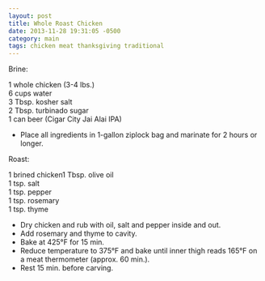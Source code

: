 ```yaml
---
layout: post
title: Whole Roast Chicken
date: 2013-11-28 19:31:05 -0500
category: main
tags: chicken meat thanksgiving traditional
---
```

Brine:
  
1 whole chicken (3-4 lbs.)  
6 cups water  
3 Tbsp. kosher salt  
2 Tbsp. turbinado sugar  
1 can beer (Cigar City Jai Alai IPA)  

* Place all ingredients in 1-gallon ziplock bag and marinate for 2 hours or longer.

Roast:
  
1 brined chicken1 Tbsp. olive oil  
1 tsp. salt  
1 tsp. pepper  
1 tsp. rosemary  
1 tsp. thyme  

* Dry chicken and rub with oil, salt and pepper inside and out.
* Add rosemary and thyme to cavity.
* Bake at 425°F for 15 min.
* Reduce temperature to 375°F and bake until inner thigh reads 165°F on a meat thermometer (approx. 60 min.).
* Rest 15 min. before carving.
